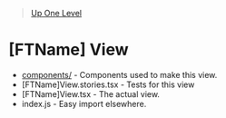 > [Up One Level](../readme.md)

#  [FTName] View

<Purpose>

- [components/](components/readme.md) - Components used to make this view.
- [FTName]View.stories.tsx - Tests for this view
- [FTName]View.tsx - The actual view.
- index.js - Easy import elsewhere.